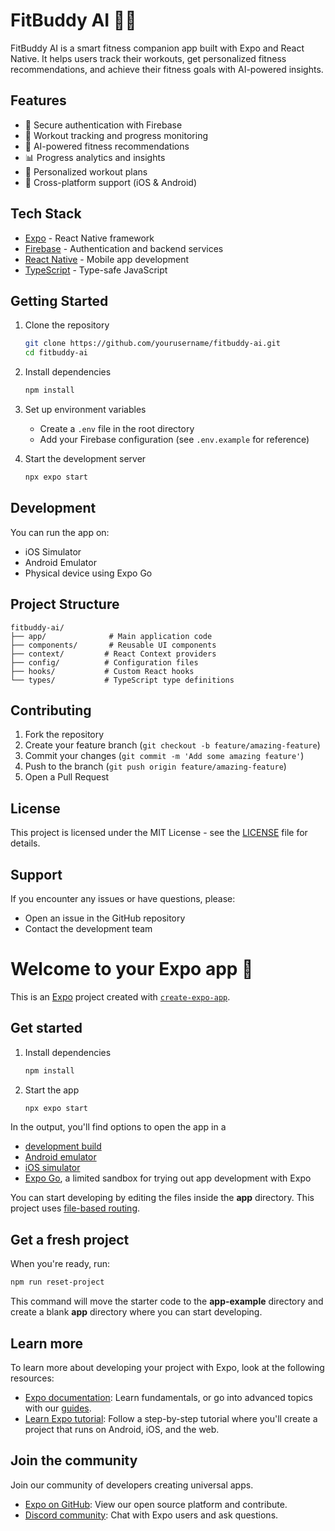 # FitBuddy AI 🏋️‍♂️

FitBuddy AI is a smart fitness companion app built with Expo and React Native. It helps users track their workouts, get personalized fitness recommendations, and achieve their fitness goals with AI-powered insights.

## Features

- 🔐 Secure authentication with Firebase
- 💪 Workout tracking and progress monitoring
- 🤖 AI-powered fitness recommendations
- 📊 Progress analytics and insights
- 🎯 Personalized workout plans
- 📱 Cross-platform support (iOS & Android)

## Tech Stack

- [Expo](https://expo.dev/) - React Native framework
- [Firebase](https://firebase.google.com/) - Authentication and backend services
- [React Native](https://reactnative.dev/) - Mobile app development
- [TypeScript](https://www.typescriptlang.org/) - Type-safe JavaScript

## Getting Started

1. Clone the repository
   ```bash
   git clone https://github.com/yourusername/fitbuddy-ai.git
   cd fitbuddy-ai
   ```

2. Install dependencies
   ```bash
   npm install
   ```

3. Set up environment variables
   - Create a `.env` file in the root directory
   - Add your Firebase configuration (see `.env.example` for reference)

4. Start the development server
   ```bash
   npx expo start
   ```

## Development

You can run the app on:
- iOS Simulator
- Android Emulator
- Physical device using Expo Go

## Project Structure

```
fitbuddy-ai/
├── app/              # Main application code
├── components/       # Reusable UI components
├── context/         # React Context providers
├── config/          # Configuration files
├── hooks/           # Custom React hooks
└── types/           # TypeScript type definitions
```

## Contributing

1. Fork the repository
2. Create your feature branch (`git checkout -b feature/amazing-feature`)
3. Commit your changes (`git commit -m 'Add some amazing feature'`)
4. Push to the branch (`git push origin feature/amazing-feature`)
5. Open a Pull Request

## License

This project is licensed under the MIT License - see the [LICENSE](LICENSE) file for details.

## Support

If you encounter any issues or have questions, please:
- Open an issue in the GitHub repository
- Contact the development team

# Welcome to your Expo app 👋

This is an [Expo](https://expo.dev) project created with [`create-expo-app`](https://www.npmjs.com/package/create-expo-app).

## Get started

1. Install dependencies

   ```bash
   npm install
   ```

2. Start the app

   ```bash
   npx expo start
   ```

In the output, you'll find options to open the app in a

- [development build](https://docs.expo.dev/develop/development-builds/introduction/)
- [Android emulator](https://docs.expo.dev/workflow/android-studio-emulator/)
- [iOS simulator](https://docs.expo.dev/workflow/ios-simulator/)
- [Expo Go](https://expo.dev/go), a limited sandbox for trying out app development with Expo

You can start developing by editing the files inside the **app** directory. This project uses [file-based routing](https://docs.expo.dev/router/introduction).

## Get a fresh project

When you're ready, run:

```bash
npm run reset-project
```

This command will move the starter code to the **app-example** directory and create a blank **app** directory where you can start developing.

## Learn more

To learn more about developing your project with Expo, look at the following resources:

- [Expo documentation](https://docs.expo.dev/): Learn fundamentals, or go into advanced topics with our [guides](https://docs.expo.dev/guides).
- [Learn Expo tutorial](https://docs.expo.dev/tutorial/introduction/): Follow a step-by-step tutorial where you'll create a project that runs on Android, iOS, and the web.

## Join the community

Join our community of developers creating universal apps.

- [Expo on GitHub](https://github.com/expo/expo): View our open source platform and contribute.
- [Discord community](https://chat.expo.dev): Chat with Expo users and ask questions.
